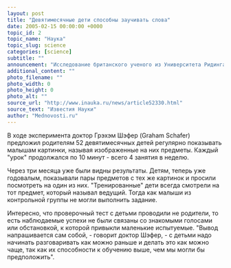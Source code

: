 ```yaml
---
layout: post
title: "Девятимесячные дети способны заучивать слова"
date: 2005-02-15 00:00:00 +0000
topic_id: 2
topic_name: "Наука"
topic_slug: science
categories: [science]
subtitle: ""
announcement: "Исследование британского ученого из Университета Ридинга (University of Reading) показало, что дети до года уже вполне способны выучить несколько слов, не относящихся к их повседневной жизни, сообщает News-Medical.Net. Ранее врачи и ученые полагали, что ребенок начинает запоминать незнакомые слова только ближе к двум годам."
additional_content: ""
photo_filename: ""
photo_width: 0
photo_height: 0
photo_alt: ""
source_url: "http://www.inauka.ru/news/article52330.html"
source_text: "Известия Науки"
author: "Mednovosti.ru"
---
```

В ходе эксперимента доктор Грэхэм Шэфер (Graham Schafer) предложил родителям 52 девятимесячных детей регулярно показывать малышам картинки, называя изображенные на них предметы. Каждый "урок" продолжался по 10 минут - всего 4 занятия в неделю.

Через три месяца уже были видны результаты. Детям, теперь уже годовалым, показывали пары предметов с тех же картинок и просили посмотреть на один из них. "Тренированные" дети всегда смотрели на тот предмет, который называл ведущий. Тогда как малыши из контрольной группы не могли выполнить задание.

Интересно, что проверочный тест с детьми проводили не родители, то есть наблюдаемые успехи не были связаны со знакомыми голосами или обстановкой, к которой привыкли маленькие испытуемые. "Вывод напрашивается сам собой, - говорит доктор Шэфер, - с детьми надо начинать разговаривать как можно раньше и делать это как можно чаще, так как их способности к обучению выше, чем мы могли бы предположить".
